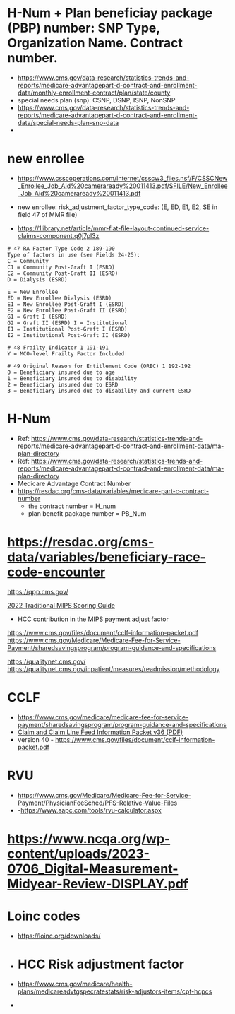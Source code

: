 # H-Num + Plan beneficiay package (PBP) number: SNP Type, Organization Name. Contract number.
- https://www.cms.gov/data-research/statistics-trends-and-reports/medicare-advantagepart-d-contract-and-enrollment-data/monthly-enrollment-contract/plan/state/county
- special needs plan (snp): CSNP, DSNP, ISNP, NonSNP
- https://www.cms.gov/data-research/statistics-trends-and-reports/medicare-advantagepart-d-contract-and-enrollment-data/special-needs-plan-snp-data
- 
# new enrollee
-  https://www.csscoperations.com/internet/csscw3_files.nsf/F/CSSCNew_Enrollee_Job_Aid%20cameraready%20011413.pdf/$FILE/New_Enrollee_Job_Aid%20cameraready%20011413.pdf
- new enrollee: risk_adjustment_factor_type_code: (E, ED, E1, E2, SE in field 47 of MMR file)  

- https://1library.net/article/mmr-flat-file-layout-continued-service-claims-component.q0j7pl3z   
```
# 47 RA Factor Type Code 2 189-190
Type of factors in use (see Fields 24-25):
C = Community
C1 = Community Post-Graft I (ESRD)
C2 = Community Post-Graft II (ESRD)
D = Dialysis (ESRD)

E = New Enrollee
ED = New Enrollee Dialysis (ESRD)
E1 = New Enrollee Post-Graft I (ESRD)
E2 = New Enrollee Post-Graft II (ESRD)
G1 = Graft I (ESRD)
G2 = Graft II (ESRD) I = Institutional
I1 = Institutional Post-Graft I (ESRD)
I2 = Institutional Post-Graft II (ESRD)

# 48 Frailty Indicator 1 191-191
Y = MCO-level Frailty Factor Included

# 49 Original Reason for Entitlement Code (OREC) 1 192-192
0 = Beneficiary insured due to age
1 = Beneficiary insured due to disability
2 = Beneficiary insured due to ESRD
3 = Beneficiary insured due to disability and current ESRD
```

# H-Num
- Ref: https://www.cms.gov/data-research/statistics-trends-and-reports/medicare-advantagepart-d-contract-and-enrollment-data/ma-plan-directory
- Ref: https://www.cms.gov/data-research/statistics-trends-and-reports/medicare-advantagepart-d-contract-and-enrollment-data/ma-plan-directory
- Medicare Advantage Contract Number
- https://resdac.org/cms-data/variables/medicare-part-c-contract-number
  - the contract number = H_num
  - plan benefit package number = PB_Num

# https://resdac.org/cms-data/variables/beneficiary-race-code-encounter

https://qpp.cms.gov/

[2022 Traditional MIPS Scoring Guide](https://qpp-cm-prod-content.s3.amazonaws.com/uploads/1970/2022%20Traditional%20MIPS%20Scoring%20Guide.pdf)  
- HCC contribution in the MIPS payment adjust factor   

https://www.cms.gov/files/document/cclf-information-packet.pdf   
https://www.cms.gov/Medicare/Medicare-Fee-for-Service-Payment/sharedsavingsprogram/program-guidance-and-specifications  

https://qualitynet.cms.gov/ 
https://qualitynet.cms.gov/inpatient/measures/readmission/methodology  


# CCLF
- https://www.cms.gov/medicare/medicare-fee-for-service-payment/sharedsavingsprogram/program-guidance-and-specifications
- [Claim and Claim Line Feed Information Packet v36 (PDF)](https://www.cms.gov/media/540186)
- version 40 - https://www.cms.gov/files/document/cclf-information-packet.pdf

# RVU
- https://www.cms.gov/Medicare/Medicare-Fee-for-Service-Payment/PhysicianFeeSched/PFS-Relative-Value-Files
- -https://www.aapc.com/tools/rvu-calculator.aspx

# https://www.ncqa.org/wp-content/uploads/2023-0706_Digital-Measurement-Midyear-Review-DISPLAY.pdf

# Loinc codes  
- https://loinc.org/downloads/

- # HCC Risk adjustment factor
- https://www.cms.gov/medicare/health-plans/medicareadvtgspecratestats/risk-adjustors-items/cpt-hcpcs
- 
